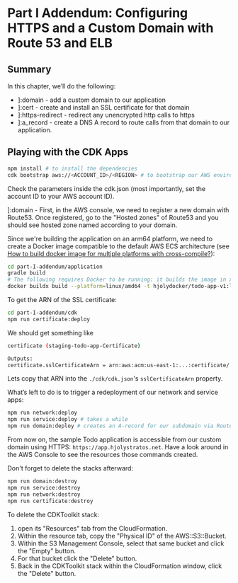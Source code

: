 # Part I Addendum: Configuring HTTPS and a Custom Domain with Route 53 and ELB

## Summary

In this chapter, we’ll do the following:

* ]:domain - add a custom domain to our application
* ]:cert	 - create and install an SSL certificate for that domain
* ]:https-redirect - redirect any unencrypted http calls to https
* ]:a_record - create a DNS A record to route calls from that domain to our application.

## Playing with the CDK Apps

```bash
npm install # to install the dependencies
cdk bootstrap aws://<ACCOUNT_ID>/<REGION> # to bootstrap our AWS environment
```

Check the parameters inside the cdk.json (most importantly, set the account ID to your AWS account ID).

]:domain - First, in the AWS console, we need to register a new domain with Route53. Once registered, go to the "Hosted zones" of Route53 and you should see hosted zone named according to your domain.

Since we're building the application on an arm64 platform, we need to create a Docker image compatible to the default AWS ECS architecture (see [How to build docker image for multiple platforms with cross-compile?](https://stackoverflow.com/questions/73978929/how-to-build-docker-image-for-multiple-platforms-with-cross-compile)):

```bash
cd part-I-addendum/application
gradle build
# The following requires Docker to be running: it builds the image in x86_64 and push it to DockerHub
docker buildx build --platform=linux/amd64 -t hjolydocker/todo-app-v1:latest --push .
```

To get the ARN of the SSL certificate:

```bash
cd part-I-addendum/cdk
npm run certificate:deploy
```

We should get something like

```bash
certificate (staging-todo-app-Certificate)

Outputs:
certificate.sslCertificateArn = arn:aws:acm:us-east-1:...:certificate/...
```

Lets copy that ARN into the `./cdk/cdk.json`'s `sslCertificateArn` property.

What’s left to do is to trigger a redeployment of our network and service apps:

```bash
npm run network:deploy 
npm run service:deploy # takes a while
npm run domain:deploy # creates an A-record for our subdomain via Route53 (takes a while)
```

From now on, the sample Todo application is accessible from our custom domain using HTTPS: `https://app.hjolystratos.net`. Have a look around in the AWS Console to see the resources those
commands created.

Don't forget to delete the stacks afterward:

```bash
npm run domain:destroy
npm run service:destroy
npm run network:destroy
npm run certificate:destroy
```

To delete the CDKToolkit stack:

1. open its "Resources" tab from the CloudFormation.
2. Within the resource tab, copy the "Physical ID" of the AWS::S3::Bucket.
3. Within the S3 Management Console, select that same bucket and click the "Empty" button.
4. For that bucket click the "Delete" button.
5. Back in the CDKToolkit stack within the CloudFormation window, click the "Delete" button.
